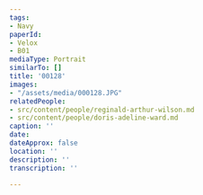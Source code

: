 ```yaml
---
tags:
- Navy
paperId:
- Velox
- B01
mediaType: Portrait
similarTo: []
title: '00128'
images:
- "/assets/media/000128.JPG"
relatedPeople:
- src/content/people/reginald-arthur-wilson.md
- src/content/people/doris-adeline-ward.md
caption: ''
date: 
dateApprox: false
location: ''
description: ''
transcription: ''

---
```

